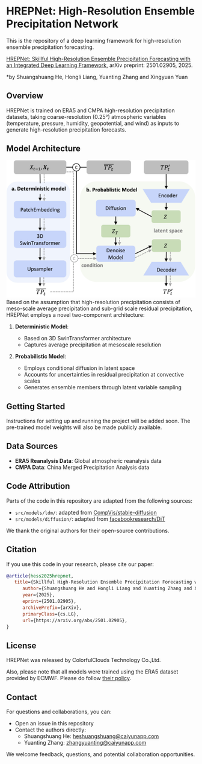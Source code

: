 # HREPNet: High-Resolution Ensemble Precipitation Network

This is the repository of a deep learning framework for high-resolution ensemble precipitation forecasting.

[HREPNet: Skillful High-Resolution Ensemble Precipitation Forecasting with an Integrated Deep Learning Framework](https://arxiv.org/abs/2501.02905), arXiv preprint: 2501.02905, 2025.

*by Shuangshuang He, Hongli Liang, Yuanting Zhang and Xingyuan Yuan

## Overview


HREPNet is trained on ERA5 and CMPA high-resolution precipitation datasets, taking coarse-resolution (0.25°) atmospheric variables (temperature, pressure, humidity, geopotential, and wind) as inputs to generate high-resolution precipitation forecasts.

## Model Architecture

![Model Architecture](assets/model_arch.jpg)
Based on the assumption that high-resolution precipitation consists of meso-scale average precipitation and sub-grid scale residual precipitation, HREPNet employs a novel two-component architecture:

1. **Deterministic Model**:
   - Based on 3D SwinTransformer architecture
   - Captures average precipitation at mesoscale resolution


2. **Probabilistic Model**:
   - Employs conditional diffusion in latent space
   - Accounts for uncertainties in residual precipitation at convective scales
   - Generates ensemble members through latent variable sampling

## Getting Started

Instructions for setting up and running the project will be added soon. The pre-trained model weights will also be made publicly available.

## Data Sources

- **ERA5 Reanalysis Data**: Global atmospheric reanalysis data
- **CMPA Data**: China Merged Precipitation Analysis data

## Code Attribution

Parts of the code in this repository are adapted from the following sources:

- `src/models/ldm/`: adapted from [CompVis/stable-diffusion](https://github.com/CompVis/stable-diffusion/tree/main/ldm)
- `src/models/diffusion/`: adapted from [facebookresearch/DiT](https://github.com/facebookresearch/DiT/blob/main/diffusion)

We thank the original authors for their open-source contributions.

## Citation

If you use this code in your research, please cite our paper:

```bibtex
@article{hess2025hrepnet,
   title={Skillful High-Resolution Ensemble Precipitation Forecasting with an Integrated Deep Learning Framework}, 
      author={Shuangshuang He and Hongli Liang and Yuanting Zhang and Xingyuan Yuan},
      year={2025},
      eprint={2501.02905},
      archivePrefix={arXiv},
      primaryClass={cs.LG},
      url={https://arxiv.org/abs/2501.02905}, 
}
```

## License
HREPNet was released by ColorfulClouds Technology Co.,Ltd.

Also, please note that all models were trained using the ERA5 dataset provided by ECMWF. Please do follow [their policy](https://apps.ecmwf.int/datasets/licences/copernicus/).


## Contact
For questions and collaborations, you can:

* Open an issue in this repository
* Contact the authors directly:
    * Shuangshuang He: heshuangshuang@caiyunapp.com
    * Yuanting Zhang: zhangyuanting@caiyunapp.com

We welcome feedback, questions, and potential collaboration opportunities.
